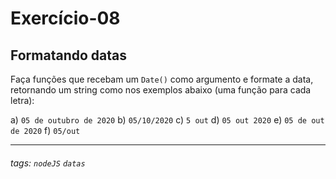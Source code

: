 # Exercício-08

## Formatando datas

Faça funções que recebam um `Date()` como argumento e formate a data, retornando um string como nos exemplos abaixo (uma função para cada letra):

a) ```05 de outubro de 2020```
b) ```05/10/2020```
c) ```5 out```
d) ```05 out 2020```
e) ```05 de out de 2020```
f) ```05/out```

---


###### tags: `nodeJS` `datas`